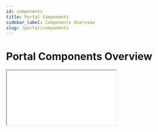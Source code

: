 ```yaml
---
id: components
title: Portal Components
sidebar_label: Components Overview
slug: /portal/components
---
```


# Portal Components Overview

<iframe style={{ width: "100%", height: "calc(100vh - 328px)"}} src="/compodoc/portal"></iframe>
